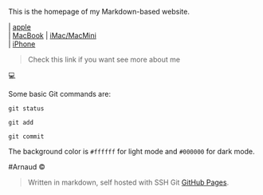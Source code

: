 This is the homepage of my Markdown-based website.


<!--[apple](https://www.apple.com/fr) [MacBook](#MacBook) [iMac/MacMini](#iMac/MacMini) [iPhone](#iPhone)-->

| [apple](https://www.apple.com/fr)  
| [MacBook](#MacBook)
| [iMac/MacMini](#iMac/MacMini)  
| [iPhone](#iPhone)

>Check this link if you want see more about me

💻

Some basic Git commands are:

```
git status

git add

git commit
```
The background color is `#ffffff` for light mode and `#000000` for dark mode.

#Arnaud © 
> Written in markdown, self hosted with SSH Git [GitHub Pages](https://pages.github.com/).
